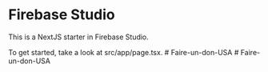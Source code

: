 # Firebase Studio

This is a NextJS starter in Firebase Studio.

To get started, take a look at src/app/page.tsx.
#   F a i r e - u n - d o n - U S A  
 #   F a i r e - u n - d o n - U S A  
 